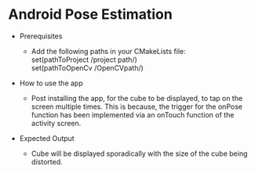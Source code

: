 # Android Pose Estimation

* Prerequisites
  * Add the following paths in your CMakeLists file:  
     set(pathToProject /project path/)  
     set(pathToOpenCv /OpenCVpath/)

* How to use the app
  * Post installing the app, for the cube to be displayed, to tap on the screen multiple times. This is because, the trigger for the onPose function has been implemented via an onTouch function of the activity screen.

* Expected Output
  * Cube will be displayed sporadically with the size of the cube being distorted.
  
  
